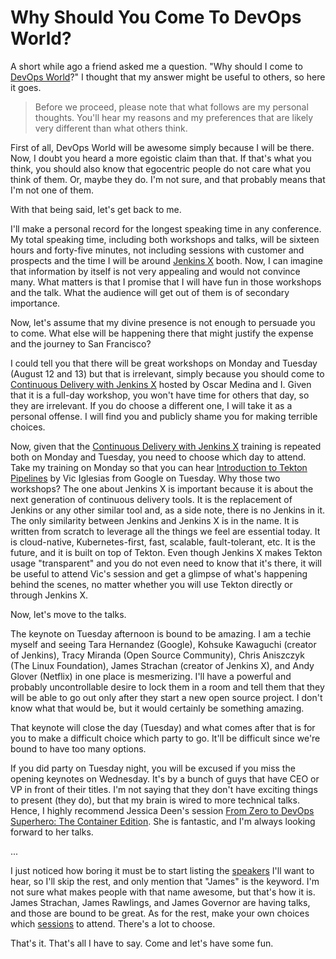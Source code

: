 # Why Should You Come To DevOps World?

A short while ago a friend asked me a question. "Why should I come to [DevOps World](https://www.cloudbees.com/devops-world/san-francisco)?" I thought that my answer might be useful to others, so here it goes.

> Before we proceed, please note that what follows are my personal thoughts. You'll hear my reasons and my preferences that are likely very different than what others think.

First of all, DevOps World will be awesome simply because I will be there. Now, I doubt you heard a more egoistic claim than that. If that's what you think, you should also know that egocentric people do not care what you think of them. Or, maybe they do. I'm not sure, and that probably means that I'm not one of them.

With that being said, let's get back to me.

I'll make a personal record for the longest speaking time in any conference. My total speaking time, including both workshops and talks, will be sixteen hours and forty-five minutes, not including sessions with customer and prospects and the time I will be around [Jenkins X](https://jenkins-x.io/) booth. Now, I can imagine that information by itself is not very appealing and would not convince many. What matters is that I promise that I will have fun in those workshops and the talk. What the audience will get out of them is of secondary importance.

Now, let's assume that my divine presence is not enough to persuade you to come. What else will be happening there that might justify the expense and the journey to San Francisco?

I could tell you that there will be great workshops on Monday and Tuesday (August 12 and 13) but that is irrelevant, simply because you should come to [Continuous Delivery with Jenkins X](https://devopsworldjenkinsworld2019.sched.com/event/S6hG/400-continuous-delivery-with-jenkins-x) hosted by Oscar Medina and I. Given that it is a full-day workshop, you won't have time for others that day, so they are irrelevant. If you do choose a different one, I will take it as a personal offense. I will find you and publicly shame you for making terrible choices.

Now, given that the [Continuous Delivery with Jenkins X](https://devopsworldjenkinsworld2019.sched.com/event/S6hG/400-continuous-delivery-with-jenkins-x) training is repeated both on Monday and Tuesday, you need to choose which day to attend. Take my training on Monday so that you can hear [Introduction to Tekton Pipelines](https://devopsworldjenkinsworld2019.sched.com/event/SQhc/introduction-to-tekton-pipelines) by Vic Iglesias from Google on Tuesday. Why those two workshops? The one about Jenkins X is important because it is about the next generation of continuous delivery tools. It is the replacement of Jenkins or any other similar tool and, as a side note, there is no Jenkins in it. The only similarity between Jenkins and Jenkins X is in the name. It is written from scratch to leverage all the things we feel are essential today. It is cloud-native, Kubernetes-first, fast, scalable, fault-tolerant, etc. It is the future, and it is built on top of Tekton. Even though Jenkins X makes Tekton usage "transparent" and you do not even need to know that it's there, it will be useful to attend Vic's session and get a glimpse of what's happening behind the scenes, no matter whether you will use Tekton directly or through Jenkins X.

Now, let's move to the talks.

The keynote on Tuesday afternoon is bound to be amazing. I am a techie myself and seeing Tara Hernandez (Google), Kohsuke Kawaguchi (creator of Jenkins), Tracy Miranda (Open Source Community), Chris Aniszczyk (The Linux Foundation), James Strachan (creator of Jenkins X), and Andy Glover (Netflix) in one place is mesmerizing. I'll have a powerful and probably uncontrollable desire to lock them in a room and tell them that they will be able to go out only after they start a new open source project. I don't know what that would be, but it would certainly be something amazing.

That keynote will close the day (Tuesday) and what comes after that is for you to make a difficult choice which party to go. It'll be difficult since we're bound to have too many options.

If you did party on Tuesday night, you will be excused if you miss the opening keynotes on Wednesday. It's by a bunch of guys that have CEO or VP in front of their titles. I'm not saying that they don't have exciting things to present (they do), but that my brain is wired to more technical talks. Hence, I highly recommend Jessica Deen's session [From Zero to DevOps Superhero: The Container Edition](https://devopsworldjenkinsworld2019.sched.com/event/S6e7/from-zero-to-devops-superhero-the-container-edition#). She is fantastic, and I'm always looking forward to her talks.

...

I just noticed how boring it must be to start listing the [speakers](https://devopsworldjenkinsworld2019.sched.com/directory/speakers) I'll want to hear, so I'll skip the rest, and only mention that "James" is the keyword. I'm not sure what makes people with that name awesome, but that's how it is. James Strachan, James Rawlings, and James Governor are having talks, and those are bound to be great. As for the rest, make your own choices which [sessions](https://devopsworldjenkinsworld2019.sched.com/) to attend. There's a lot to choose.

That's it. That's all I have to say. Come and let's have some fun.
